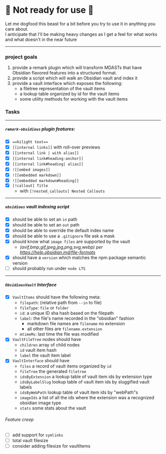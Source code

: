 
# 🚨 Not ready for use 🚨  
Let me dogfood this beast for a bit before you try to use it in anything you care about.  
I anticipate that I'll be making heavy changes as I get a feel for what works and what doesn't in the near future

---

### project goals
1. provide a remark plugin which will transform MDASTs that have Obsidian flavored features into a structured format.
2. provide a script which will walk an Obsidian vault and index it
3. provide a vault interface which exposes the following:
    - a filetree representation of the vault items
    - a lookup table organized by id for the vault items
    - some utility methods for working with the vault items


### Tasks
---

##### `remark-obsidious` plugin features:
- [x] `==hilight text==`
- [x] `[[internal links]]` with roll-over previews
- [x] `[[internal link | with alias]]`
- [x] `[[internal link#heading-anchor]]`
- [x] `[[internal link#heading| alias]]`
- [x] `![[embed images]]`
- [x] `![[embedded markdown]]`
- [x] `![[embedded markdown#heading]]`
- [x] `[!callout] Title`
    - with `[!nested_callouts] Nested Callouts`

---

##### `obsidious` vault indexing script
- [x] should be able to set an `in` path
- [x] should be able to set an `out` path
- [x] should be able to override the default index name
- [x] should be able to use a `.gitignore` file ask a mask
- [x] should know what `image files` are supported by the vault
    - _(avif,bmp,gif,jpeg,jpg,png,svg,webp) per https://help.obsidian.md/file-formats_
- [x] should have a `version` which matches the npm package semantic version
- [ ] should probably run under `node LTS`

---

##### `ObsidiousVault` Interface
- [x] `VaultItems` should have the following meta:
    - `filepath`: (relative path from `--in` to file)
    - `fileType`: `file` or `folder` 
    - `id`: a unique ID sha hash based on the filepath
    - `label`: the file's name recorded in the "obsidian" fashion
        - markdown file names are `filename` no extension
        - all other files are `filename.extension`
    - `mtimeMs`: last time the file was modified
- [x] `VaultFileTree` nodes should have
    - `children` array of child nodes
    - `id` vault item hash
    - `label`  the vault item label
- [x] `VaultInterface` should have
    - `files` a record of vault items organized by `id`
    - `fileTree` the generated `filetree`
    - `idsByExtension` a lookup table of vault item ids by extension type
    - `idsByLabelSlug` lookup table of vault item ids by sluggified vault labels
    - `idsByWebPath` lookup table of vault item ids by "webPath"s
    - `imageIds` a list of all the ids where the extension was a recognized obsidian image type
    - `stats` some stats about the vault



###### Feature creep
- [ ] add support for `symlinks`
- [ ] total vault filesize
- [ ] consider adding filesize for vaultItems